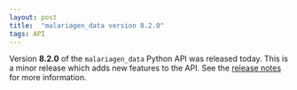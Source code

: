 ```yaml
---
layout: post
title:  "malariagen_data version 8.2.0"
tags: API
---
```


Version <strong>8.2.0</strong> of the `malariagen_data` Python API
was released today. This is a minor release which adds new features to
the API. See the [release
notes](https://github.com/malariagen/malariagen-data-python/releases/tag/v8.2.0)
for more information.
